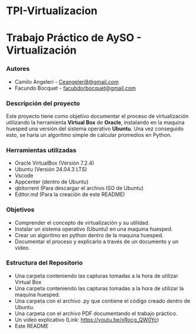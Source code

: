 # TPI-Virtualizacion
# Trabajo Práctico de AySO - Virtualización

###  <p>Autores</p> 

- Camilo Angeleri - Ceangeleri8@gmail.com
- Facundo Bocquet - facubdorbocquet@gmail.com

###  <p>Descripción del proyecto</p>

Este proyecto tiene como objetivo documentar el proceso de virtualización utilizando la herramienta **Virtual Box** de **Oracle**, instalando en la maquina huesped una versión del sistema operativo **Ubuntu**. Una vez conseguido esto, se haría un algoritmo simple de calcular promedios en Python.

###  <p>Herramientas utilizadas</p>

- Oracle VirtualBox (Versión 7.2.4)
- Ubuntu (Versión 24.04.3 LTS)
- Vscode
- Appcenter (dentro de Ubuntu)
- qbitorrent (Para descargar el archivo ISO de Ubuntu)
- Editor.md (Para la creación de este README)

###  <p>Objetivos</p>

- Comprender el concepto de virtualización y su utilidad.
- Instalar un sistema operativo (Ubuntu) en una maquina huesped.
- Crear un algoritmo en python dentro de la maquina huesped.
- Documentar el proceso y explicarlo a través de un documento y un video.

###  <p>Estructura del Repositorio</p>

- Una carpeta conteniendo las capturas tomadas a la hora de utilizar Virtual Box
- Una carpeta conteniendo las capturas tomadas a la hora de utilizar la maquina huesped.
- Una carpeta con el archivo .py que contiene el código creado dentro de Ubuntu.
- Una carpeta con el archivo PDF documentando el trabajo práctico.
- Un video explicativo (Link: https://youtu.be/xRocg_QW0Yc)
- Este README

